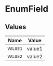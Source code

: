 # EnumField


## Values

| Name     | Value    |
| -------- | -------- |
| `VALUE1` | value1   |
| `VALUE2` | value2   |
